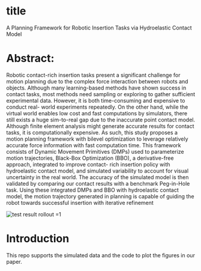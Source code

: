 # title
A Planning Framework for Robotic Insertion Tasks via Hydroelastic Contact Model

# Abstract: 
Robotic contact-rich insertion tasks present a significant challenge for motion planning
due to the complex force interaction between robots and objects. Although many learning-based
methods have shown success in contact tasks, most methods need sampling or exploring to gather
sufficient experimental data. However, it is both time-consuming and expensive to conduct real-
world experiments repeatedly. On the other hand, while the virtual world enables low cost and
fast computations by simulators, there still exists a huge sim-to-real gap due to the inaccurate point
contact model. Although finite element analysis might generate accurate results for contact tasks,
it is computationally expensive. As such, this study proposes a motion planning framework with
bilevel optimization to leverage relatively accurate force information with fast computation time.
This framework consists of Dynamic Movement Primitives (DMPs) used to parameterize motion
trajectories, Black-Box Optimization (BBO), a derivative-free approach, integrated to improve contact-
rich insertion policy with hydroelastic contact model, and simulated variability to account for visual
uncertainty in the real world. The accuracy of the simulated model is then validated by comparing
our contact results with a benchmark Peg-in-Hole task. Using these integrated DMPs and BBO with
hydroelastic contact model, the motion trajectory generated in planning is capable of guiding the
robot towards successful insertion with iterative refinement

![test result rollout =1](https://github.com/lllllyang/drake-for-Robotic-Insertion/assets/110092628/31c17163-857f-4e2a-adc5-354bd495a6e1)


# Introduction

This repo supports the simulated data and the code to plot the figures in our paper.

